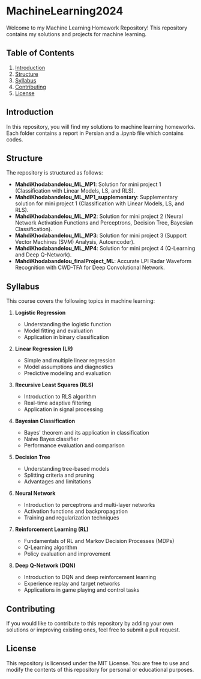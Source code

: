 # MachineLearning2024
Welcome to my Machine Learning Homework Repository! This repository contains my solutions and projects for machine learning.

## Table of Contents

1. [Introduction](#introduction)
2. [Structure](#structure)
3. [Syllabus](#syllabus)
4. [Contributing](#contributing)
5. [License](#license)

## Introduction

In this repository, you will find my solutions to machine learning homeworks. Each folder contains a report in Persian and a .ipynb file which contains codes.

## Structure

The repository is structured as follows:

- **MahdiKhodabandelou_ML_MP1**: Solution for mini project 1 (Classification with Linear Models, LS, and RLS).
- **MahdiKhodabandelou_ML_MP1_supplementary**: Supplementary solution for mini project 1 (Classification with Linear Models, LS, and RLS).
- **MahdiKhodabandelou_ML_MP2**: Solution for mini project 2 (Neural Network Activation Functions and Perceptrons, Decision Tree, Bayesian Classification).
- **MahdiKhodabandelou_ML_MP3**: Solution for mini project 3 (Support Vector Machines (SVM) Analysis, Autoencoder).
- **MahdiKhodabandelou_ML_MP4**: Solution for mini project 4 (Q-Learning and Deep Q-Network).
- **MahdiKhodabandelou_finalProject_ML**: Accurate LPI Radar Waveform Recognition with CWD-TFA for Deep Convolutional Network.

## Syllabus

This course covers the following topics in machine learning:

1. **Logistic Regression**
   - Understanding the logistic function
   - Model fitting and evaluation
   - Application in binary classification

2. **Linear Regression (LR)**
   - Simple and multiple linear regression
   - Model assumptions and diagnostics
   - Predictive modeling and evaluation

3. **Recursive Least Squares (RLS)**
   - Introduction to RLS algorithm
   - Real-time adaptive filtering
   - Application in signal processing

4. **Bayesian Classification**
   - Bayes' theorem and its application in classification
   - Naive Bayes classifier
   - Performance evaluation and comparison
     
5. **Decision Tree**
   - Understanding tree-based models
   - Splitting criteria and pruning
   - Advantages and limitations

6. **Neural Network**
   - Introduction to perceptrons and multi-layer networks
   - Activation functions and backpropagation
   - Training and regularization techniques

7. **Reinforcement Learning (RL)**
   - Fundamentals of RL and Markov Decision Processes (MDPs)
   - Q-Learning algorithm
   - Policy evaluation and improvement

8. **Deep Q-Network (DQN)**
   - Introduction to DQN and deep reinforcement learning
   - Experience replay and target networks
   - Applications in game playing and control tasks

## Contributing
If you would like to contribute to this repository by adding your own solutions or improving existing ones, feel free to submit a pull request.

## License
This repository is licensed under the MIT License. You are free to use and modify the contents of this repository for personal or educational purposes.
